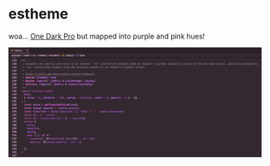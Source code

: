 # estheme

woa... [One Dark Pro](https://marketplace.visualstudio.com/items?itemName=zhuangtongfa.Material-theme) but mapped into purple and pink hues!

![preview](./assets/preview.png)
